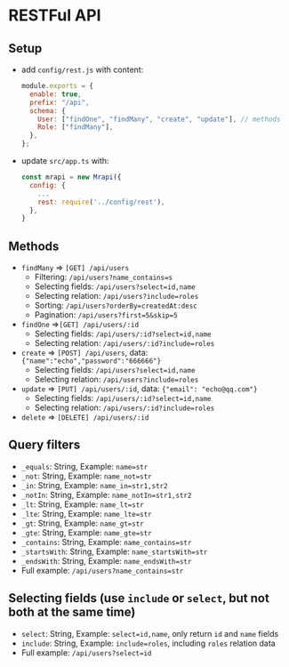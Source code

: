 # RESTFul API

## Setup

  - add `config/rest.js` with content:

    ```js
    module.exports = {
      enable: true,
      prefix: "/api",
      schema: {
        User: ["findOne", "findMany", "create", "update"], // methods
        Role: ["findMany"],
      },
    };
    ```

  - update `src/app.ts` with:

    ```js
    const mrapi = new Mrapi({
      config: {
        ...
        rest: require('../config/rest'),
      },
    }
    ```

## Methods

- `findMany` => `[GET] /api/users`
  - Filtering: `/api/users?name_contains=s`
  - Selecting fields: `/api/users?select=id,name`
  - Selecting relation: `/api/users?include=roles`
  - Sorting: `/api/users?orderBy=createdAt:desc`
  - Pagination: `/api/users?first=5&skip=5`
- `findOne` =>`[GET] /api/users/:id`
  - Selecting fields: `/api/users/:id?select=id,name`
  - Selecting relation: `/api/users/:id?include=roles`
- `create` => `[POST] /api/users`, data: `{"name":"echo","password":"666666"}`
  - Selecting fields: `/api/users?select=id,name`
  - Selecting relation: `/api/users?include=roles`
- `update` => `[PUT] /api/users/:id`, data: `{"email": "echo@qq.com"}`
  - Selecting fields: `/api/users/:id?select=id,name`
  - Selecting relation: `/api/users/:id?include=roles`
- `delete` => `[DELETE] /api/users/:id`

## Query filters

- `_equals`: String, Example: `name=str`
- `_not`: String, Example: `name_not=str`
- `_in`: String, Example: `name_in=str1,str2`
- `_notIn`: String, Example: `name_notIn=str1,str2`
- `_lt`: String, Example: `name_lt=str`
- `_lte`: String, Example: `name_lte=str`
- `_gt`: String, Example: `name_gt=str`
- `_gte`: String, Example: `name_gte=str`
- `_contains`: String, Example: `name_contains=str`
- `_startsWith`: String, Example: `name_startsWith=str`
- `_endsWith`: String, Example: `name_endsWith=str`
- Full example: `/api/users?name_contains=str`

## Selecting fields (**use `include` or `select`, but not both at the same time**)

- `select`: String, Example: `select=id,name`, only return `id` and `name` fields
- `include`: String, Example: `include=roles`, including `roles` relation data
- Full example: `/api/users?select=id`
